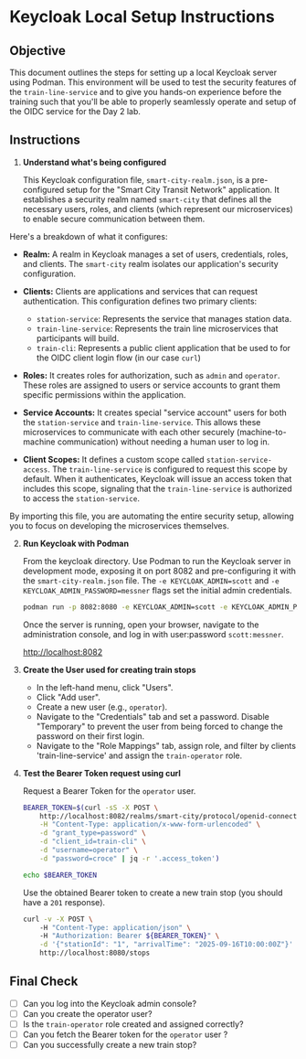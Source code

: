 # Keycloak Local Setup Instructions

## Objective

This document outlines the steps for setting up a local Keycloak server using Podman. This environment will be used to test the security features of the `train-line-service` and to give you hands-on experience before the training such that you'll be able to properly seamlessly operate and setup of the OIDC service for the Day 2 lab.

## Instructions

1. **Understand what's being configured**

    This Keycloak configuration file, `smart-city-realm.json`, is a pre-configured setup for the "Smart City Transit Network" application. It establishes a security realm named `smart-city` that defines all the necessary users, roles, and clients (which represent our microservices) to enable secure communication between them.

Here's a breakdown of what it configures:

- **Realm:** A realm in Keycloak manages a set of users, credentials, roles, and clients. The `smart-city` realm isolates our application's security configuration.

- **Clients:** Clients are applications and services that can request authentication. This configuration defines two primary clients:
    - `station-service`: Represents the service that manages station data.
    - `train-line-service`: Represents the train line microservices that participants will build.
    - `train-cli`: Represents a public client application that be used to for the OIDC client login flow (in our case `curl`)

- **Roles:** It creates roles for authorization, such as `admin` and `operator`. These roles are assigned to users or service accounts to grant them specific permissions within the application.

- **Service Accounts:** It creates special "service account" users for both the `station-service` and `train-line-service`. This allows these microservices to communicate with each other securely (machine-to-machine communication) without needing a human user to log in.

- **Client Scopes:** It defines a custom scope called `station-service-access`. The `train-line-service` is configured to request this scope by default. When it authenticates, Keycloak will issue an access token that includes this scope, signaling that the `train-line-service` is authorized to access the `station-service`.

By importing this file, you are automating the entire security setup, allowing you to focus on developing the microservices themselves.

2.  **Run Keycloak with Podman**

    From the keycloak directory. Use Podman to run the Keycloak server in development mode, exposing it on port 8082 and pre-configuring it with the `smart-city-realm.json` file. The `-e KEYCLOAK_ADMIN=scott` and `-e KEYCLOAK_ADMIN_PASSWORD=messner` flags set the initial admin credentials.

    ```bash
    podman run -p 8082:8080 -e KEYCLOAK_ADMIN=scott -e KEYCLOAK_ADMIN_PASSWORD=messner -v ./smart-city-realm.json:/opt/keycloak/data/import/smart-city-realm.json quay.io/keycloak/keycloak:22.0.1 --verbose start-dev --import-realm
    ```

    Once the server is running, open your browser, navigate to the administration console, and log in with user:password `scott:messner`.

    [http://localhost:8082](http://localhost:8082)

3.  **Create the User used for creating train stops**

    - In the left-hand menu, click "Users".
    - Click "Add user".
    - Create a new user (e.g., `operator`).
    - Navigate to the "Credentials" tab and set a password. Disable "Temporary" to prevent the user from being forced to change the password on their first login.
    - Navigate to the "Role Mappings" tab, assign role, and filter by clients 'train-line-service' and assign the `train-operator` role.

4.  **Test the Bearer Token request using curl**

    Request a Bearer Token for the `operator` user.

    ```bash
    BEARER_TOKEN=$(curl -sS -X POST \
        http://localhost:8082/realms/smart-city/protocol/openid-connect/token \
        -H "Content-Type: application/x-www-form-urlencoded" \
        -d "grant_type=password" \
        -d "client_id=train-cli" \
        -d "username=operator" \
        -d "password=croce" | jq -r '.access_token')

    echo $BEARER_TOKEN
    ```
    
    Use the obtained Bearer token to create a new train stop (you should have a `201` response).

    ```bash
    curl -v -X POST \                
        -H "Content-Type: application/json" \                 
        -H "Authorization: Bearer ${BEARER_TOKEN}" \
        -d '{"stationId": "1", "arrivalTime": "2025-09-16T10:00:00Z"}' \
        http://localhost:8080/stops
    ```

## Final Check

- [ ] Can you log into the Keycloak admin console?
- [ ] Can you create the operator user?
- [ ] Is the `train-operator` role created and assigned correctly?
- [ ] Can you fetch the Bearer token for the `operator` user ?
- [ ] Can you successfully create a new train stop?
